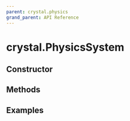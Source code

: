 ```yaml
---
parent: crystal.physics
grand_parent: API Reference
---
```


# crystal.PhysicsSystem

## Constructor

## Methods

## Examples
